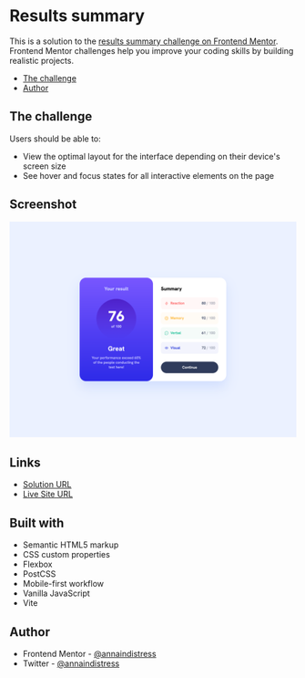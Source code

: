 # Results summary

This is a solution to the [results summary challenge on Frontend Mentor](https://www.frontendmentor.io/challenges/results-summary-component-CE_K6s0maV). Frontend Mentor challenges help you improve your coding skills by building realistic projects.

- [The challenge](#the-challenge)
- [Author](#author)

## The challenge

Users should be able to:

- View the optimal layout for the interface depending on their device's screen size
- See hover and focus states for all interactive elements on the page

## Screenshot

![](./screenshot.png)

## Links

- [Solution URL](https://github.com/annaindistress/frontend-mentor-results-summary)
- [Live Site URL](https://annaindistress.github.io/frontend-mentor-results-summary/)

## Built with

- Semantic HTML5 markup
- CSS custom properties
- Flexbox
- PostCSS
- Mobile-first workflow
- Vanilla JavaScript
- Vite


## Author

- Frontend Mentor - [@annaindistress](https://www.frontendmentor.io/profile/annaindistress)
- Twitter - [@annaindistress](https://www.twitter.com/annaindistress)
